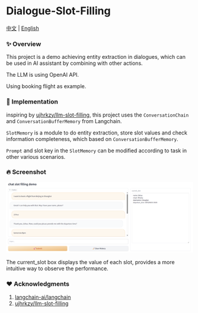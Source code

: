 # Dialogue-Slot-Filling

[中文](README_CN.md) | [English](README.md)

### ✨ Overview

This project is a demo achieving entity extraction in dialogues, which can be used in AI assistant by combining with other actions.

The LLM is using OpenAI API.

Using booking flight as example.



### 📑 Implementation

inspiring by  [ujhrkzy/llm-slot-filling](https://github.com/ujhrkzy/llm-slot-filling), this project uses the `ConversationChain` and `ConversationBufferMemory` from Langchain. 

`SlotMemory` is a module to do entity extraction, store slot values and check information completeness, which based on `ConversationBufferMemory`.

`Prompt` and slot key in the `SlotMemory` can be modified according to task  in other various scenarios.



### 🔥 Screenshot

![demo](doc/demo.png)

The current_slot box displays the value of each slot, provides a more intuitive way to observe the performance.



### ❤️ Acknowledgments

1. [langchain-ai/langchain](https://github.com/langchain-ai/langchain)
2. [ujhrkzy/llm-slot-filling](https://github.com/ujhrkzy/llm-slot-filling)